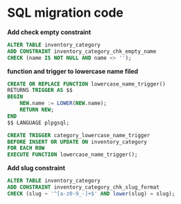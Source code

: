 # SQL migration code


**Add check empty constraint**
```sql
ALTER TABLE inventory_category
ADD CONSTRAINT inventory_category_chk_empty_name
CHECK (name IS NOT NULL AND name <> '');
```

**function and trigger to lowercase name filed**
```sql
CREATE OR REPLACE FUNCTION lowercase_name_trigger()
RETURNS TRIGGER AS $$
BEGIN
    NEW.name := LOWER(NEW.name);
    RETURN NEW;
END
$$ LANGUAGE plpgsql;

CREATE TRIGGER category_lowercase_name_trigger
BEFORE INSERT OR UPDATE ON inventory_category 
FOR EACH ROW 
EXECUTE FUNCTION lowercase_name_trigger();
```
**Add slug constraint**
```sql
ALTER TABLE inventory_category
ADD CONSTRAINT inventory_category_chk_slug_format
CHECK (slug ~ '^[a-z0-9_-]+$' AND lower(slug) = slug);
```
